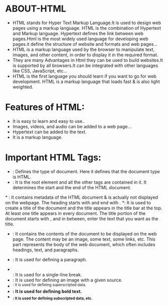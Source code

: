 # ABOUT-HTML
* HTML stands for Hyper Text Markup Language.It is used to design web pages using a markup language. HTML is the combination of Hypertext and Markup language. Hypertext defines the link between web pages.Html is the most widely used language for developing web pages.it define the structure of website and formats and web pages...
* HTML is a markup language used by the browser to manipulate text, images, and other content, in order to display it in the required format.
* They are many Advantages in Html they can be used to build websites.It is supported by all browsers.It can be integrated with other languages like CSS, JavaScript, etc...
* HTML is the first language you should learn if you want to go for web development. HTML is a markup language that loads fast &  is also light weighted.

# Features of HTML: 
* It is easy to learn and easy to use..
* Images, videos, and audio can be added to a web page...
* Hypertext can be added to the text.
* It is a markup language.

# Important HTML Tags:

* <!DOCTYPE html>: Defines the type of document. Here it defines that the document type is HTML.
* <html> </html>: It is the root element and all the other tags are contained in it. It determines the start and the end of the HTML document.
*<head> </head>: It contains metadata of the HTML document & is actually not displayed on the webpage. The heading starts with <head> and end with </head>.
*<title> </title>: It is used to create a title of the document and the title appears in the title bar at the top. At least one title appears in every document. The title portion of the document starts with <title> and ends with </title>, and in between, enter the text that you want as the title.
* <body> </body>: It contains the contents of the document to be displayed on the web page. The content may be an image, some text, some links, etc. This part represents the body of the web document, which often includes headings, text, and paragraphs.
* <p>: It is used for defining a paragraph.
* <br>: It is used for a single-line break.
* <img>: It is used for defining an image with a given source.
* <sup>: It is used for defining superscripted data.
* <b>: It is used for defining bold text.
* <sub>: It is used for defining subscripted data, etc.
